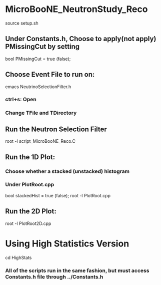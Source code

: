 # MicroBooNE_NeutronStudy_Reco

source setup.sh


## Under Constants.h, Choose to apply(not apply) PMissingCut by setting
bool PMissingCut = true (false);


## Choose Event File to run on:
emacs NeutrinoSelectionFilter.h
### ctrl+s: Open
### Change TFile and TDirectory


## Run the Neutron Selection Filter
root -l script_MicroBooNE_Reco.C

## Run the 1D Plot:
### Choose whether a stacked (unstacked) histogram
### Under PlotRoot.cpp
bool stackedHist = true (false);
root -l PlotRoot.cpp


## Run the 2D Plot:
root -l PlotRoot2D.cpp



# Using High Statistics Version
cd HighStats
### All of the scripts run in the same fashion, but must access Constants.h file through ../Constants.h

